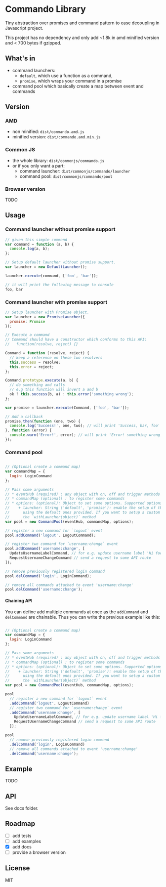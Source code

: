 # Commando Library

Tiny abstraction over promises and command pattern to ease decoupling in Javascript project.

This project has no dependency and only add ~1.8k in amd minified version and < 700 bytes if gzipped.


## What's in

 * command launchers:
    * `default`, which use a function as a command,
    * `promise`, which wraps your command in a promise
 * command pool which basically create a map between event and commands

## Version

### AMD

 * non minified: `dist/commando.amd.js`
 * minified version: `dist/commando.amd.min.js`

### Common JS

 * the whole library: `dist/commonjs/commando.js`
 * or if you only want a part:
    * command launcher: `dist/commonjs/commando/launcher`
    * command pool: `dist/commonjs/commando/pool`

### Browser version

TODO

## Usage

### Command launcher without promise support

```javascript
// given this simple command
var command = function (a, b) {
  console.log(a, b);
};

// Setup default launcher without promise support.
var launcher = new DefaultLauncher();

launcher.execute(command, ['foo', 'bar']);

// it will print the following message to console
foo, bar
```


### Command launcher with promise support

```javascript
// Setup launcher with Promise object.
var launcher = new PromiseLauncher({
  promise: Promise
});

// Execute a command
// Command should have a constructor which conforms to this API:
//   function(resolve, reject) {}

Command = function (resolve, reject) {
  // keep a reference on these two resolvers
  this.success = resolve;
  this.error = reject;
};

Command.prototype.execute(a, b) {
  // do something and calls
  // e.g this function will invert a and b
  ok ? this.success(b, a) : this.error('something wrong');
};

var promise = launcher.execute(Command, ['foo', 'bar']);

// Add a callback
promise.then(function (one, two) {
  console.log('Success!', one, two); // will print 'Success, bar, foo'
}, function (error) {
  console.warn('Error!', error); // will print 'Error! something wrong'
});
```

### Command pool

```javascript

// (Optional create a command map)
var commandMap = {
  login: LoginCommand
};

// Pass some arguments
// * eventHub (required) : any object with on, off and trigger methods
// * commandMap (optional) : to register some commands
// * options: (optional): Object to set some options. Supported options:
//    + launcher: String ('default', 'promise'): enable the setup of the launcher
//      using the default ones provided. If you want to setup a custom launcher use
//      the `withLauncher(object)` method
var pool = new CommandPool(eventHub, commandMap, options);

// register a new command for `logout` event
pool.addCommand('logout', LogoutCommand);

// register two command for `username:change` event
pool.addCommand('username:change', [
  UpdateUsernameLabelCommand, // for e.g. update username label 'Hi foo'
  RequestUsernameChangeCommand // send a request to some API route
]);

// remove previously registered login command
pool.delCommand('login', LoginCommand);

// remove all commands attached to event 'username:change'
pool.delCommand('username:change');
```

#### Chaining API

You can define add multiple commands at once as the `addCommand` and `delCommand` are chainable. Thus you can write the previous example like this:

```javascript

// (Optional create a command map)
var commandMap = {
  login: LoginCommand
};

// Pass some arguments
// * eventHub (required) : any object with on, off and trigger methods
// * commandMap (optional) : to register some commands
// * options: (optional): Object to set some options. Supported options:
//    + launcher: String ('default', 'promise'): enable the setup of the launcher
//      using the default ones provided. If you want to setup a custom launcher use
//      the `withLauncher(object)` method
var pool = new CommandPool(eventHub, commandMap, options);

pool
  // register a new command for `logout` event
  .addCommand('logout', LogoutCommand)
  // register two command for `username:change` event
  .addCommand('username:change', [
    UpdateUsernameLabelCommand, // for e.g. update username label 'Hi foo'
    RequestUsernameChangeCommand // send a request to some API route
  ]);

pool
  // remove previously registered login command
  .delCommand('login', LoginCommand)
  // remove all commands attached to event 'username:change'
  .delCommand('username:change');
```

## Example

TODO

## API

See docs folder.

## Roadmap

 * [ ] add tests
 * [ ] add examples
 * [X] add docs
 * [ ] provide a browser version

## License

MIT
